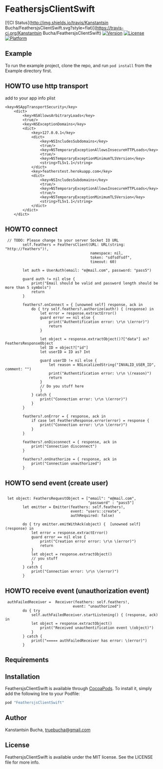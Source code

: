 # FeathersjsClientSwift

[![CI Status](http://img.shields.io/travis/Kanstantsin Bucha/FeathersjsClientSwift.svg?style=flat)](https://travis-ci.org/Kanstantsin Bucha/FeathersjsClientSwift)
[![Version](https://img.shields.io/cocoapods/v/FeathersjsClientSwift.svg?style=flat)](http://cocoapods.org/pods/FeathersjsClientSwift)
[![License](https://img.shields.io/cocoapods/l/FeathersjsClientSwift.svg?style=flat)](http://cocoapods.org/pods/FeathersjsClientSwift)
[![Platform](https://img.shields.io/cocoapods/p/FeathersjsClientSwift.svg?style=flat)](http://cocoapods.org/pods/FeathersjsClientSwift)

## Example

To run the example project, clone the repo, and run `pod install` from the Example directory first.

## HOWTO use http transport

add to your app info plist

```
<key>NSAppTransportSecurity</key>
	<dict>
		<key>NSAllowsArbitraryLoads</key>
		<true/>
		<key>NSExceptionDomains</key>
		<dict>
			<key>127.0.0.1</key>
			<dict>
				<key>NSIncludesSubdomains</key>
				<true/>
				<key>NSTemporaryExceptionAllowsInsecureHTTPLoads</key>
				<true/>
				<key>NSTemporaryExceptionMinimumTLSVersion</key>
				<string>TLSv1.1</string>
			</dict>
			<key>featherstest.herokuapp.com</key>
			<dict>
				<key>NSIncludesSubdomains</key>
				<true/>
				<key>NSTemporaryExceptionAllowsInsecureHTTPLoads</key>
				<true/>
				<key>NSTemporaryExceptionMinimumTLSVersion</key>
				<string>TLSv1.1</string>
			</dict>
		</dict>
	</dict>
```

## HOWTO connect

```
 // TODO: Please change to your server Socket IO URL
        self.feathers = FeathersClient(URL: URL(string: "http://feathers")!,
                                       namespace: nil,
                                       token: "sdfsdfsdf",
                                       timeout: 60)
        
        let auth = UserAuth(email: "e@mail.com", password: "pass5")
        
        guard auth != nil else {
            print("Email should be valid and password length should be more than 5 symbols")
            return
        }
        
        feathers?.onConnect = { [unowned self] response, ack in
            do { try self.feathers?.authorize(auth!) { (response) in
                let error = response.extractError()
                guard error == nil else {
                    print("Authentification error: \r\n \(error)")
                    return
                }
                
                let object = response.extractObject()?["data"] as? FeathersResponseObject
                let ID = object?["id"]
                let userID = ID as? Int
                
                guard userID != nil else {
                    let reason = NSLocalizedString("INVALID_USER_ID", comment: "")
                    print("Authentification error: \r\n \(reason)")
                    return
                }
                // Do you stuff here
                }
            } catch {
                print("Connection error: \r\n \(error)")
            }
        }
        
        feathers?.onError = { response, ack in
            if case let FeathersResponse.error(error) = response {
                print("Connection error: \r\n \(error)")    
            }
        }
        
        feathers?.onDisconnect = { response, ack in
            print("Connection disconnect")
        }
        
        feathers?.onUnathorize = { response, ack in
            print("Connection unauthorized")
        }

```

## HOWTO send event (create user)

```

 let object: FeathersRequestObject = ["email": "e@mail.com",
                                      "password" : "pass5"]
        let emitter = Emitter(feathers: self.feathers!,
                              event: "users::create",
                              authRequired: false)
        
        do { try emitter.emitWithAck(object) {  [unowned self] (response) in
            let error = response.extractError()
            guard error == nil else {
                print("Creation error error: \r\n \(error)")
                return
            }
            let object = response.extractObject()
            // you stuff
            }
        } catch {
            print("Connection error: \r\n \(error)") 
        }
```

## HOWTO receive event (unauthorization event)

```
 authFailedReceiver =  Receiver(feathers: self.feathers!,
                               event: "unauthorized")
        do { try
            self.authFailedReceiver.startListening() { (response, ack) in
            let object = response.extractObject()
                print("Received unauthentification event \(object)")
            }
        } catch {
            print("===== authFailedReceiver has error: \(error)")
        }

```

## Requirements

## Installation

FeathersjsClientSwift is available through [CocoaPods](http://cocoapods.org). To install
it, simply add the following line to your Podfile:

```ruby
pod "FeathersjsClientSwift"
```

## Author

Kanstantsin Bucha, truebucha@gmail.com

## License

FeathersjsClientSwift is available under the MIT license. See the LICENSE file for more info.
